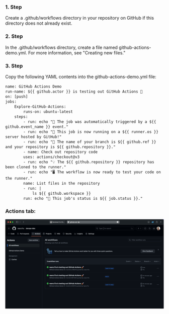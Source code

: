 ### 1. Step
Create a .github/workflows directory in your repository on GitHub if this directory does not already exist.

### 2. Step
In the .github/workflows directory, create a file named github-actions-demo.yml. For more information, see "Creating new files."

### 3. Step
Copy the following YAML contents into the github-actions-demo.yml file:
    
    name: GitHub Actions Demo
    run-name: ${{ github.actor }} is testing out GitHub Actions 🚀
    on: [push]
    jobs:
        Explore-GitHub-Actions:
            runs-on: ubuntu-latest
        steps:
            - run: echo "🎉 The job was automatically triggered by a ${{ github.event_name }} event."
            - run: echo "🐧 This job is now running on a ${{ runner.os }} server hosted by GitHub!"
            - run: echo "🔎 The name of your branch is ${{ github.ref }} and your repository is ${{ github.repository }}."
            - name: Check out repository code
            uses: actions/checkout@v3
            - run: echo "💡 The ${{ github.repository }} repository has been cloned to the runner."
            - run: echo "🖥️ The workflow is now ready to test your code on the runner."
            name: List files in the repository
            - run: |
                ls ${{ github.workspace }}
            run: echo "🍏 This job's status is ${{ job.status }}."

### Actions tab:
![img.png](img.png)
